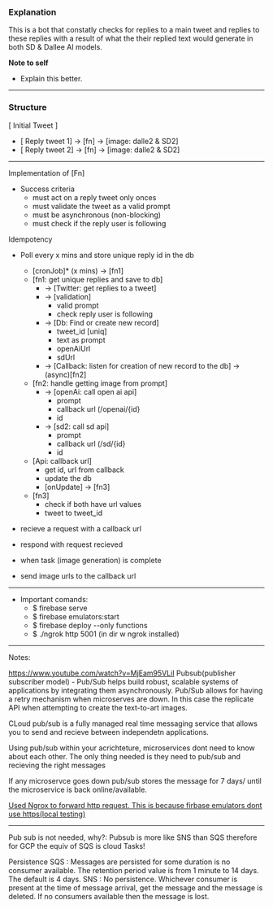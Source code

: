 ### Explanation


This is a bot that constatly checks for replies to a main tweet and replies to these replies with a result of what the their replied text would generate in both SD & Dallee AI models.

**Note to self** 
- Explain this better.



---

### Structure

[ Initial Tweet ]

- [ Reply tweet 1] → [fn] → [image: dalle2 & SD2]
- [ Reply tweet 2] → [fn] → [image: dalle2 & SD2]
---
Implementation of [Fn]

- Success criteria
    - must act on a reply tweet only onces
    - must validate the tweet as a valid prompt
    - must be asynchronous (non-blocking)
    - must check if the reply user is following
    

Idempotency 
- Poll every x mins and store unique reply id in the db
    - [cronJob]* (x mins) → [fn1]
    - [fn1: get unique replies and save to db]
        - → [Twitter: get replies to a tweet]
        - → [validation]
            - valid prompt
            - check reply user is following
        - → [Db: Find or create new record]
            - tweet_id [uniq]
            - text as prompt
            - openAiUrl
            - sdUrl
        - → [Callback: listen for creation of new record to the db] → (async)[fn2]
    - [fn2: handle getting image from prompt]
        - → [openAi: call open ai api]
            - prompt
            - callback url (/openai/{id}
            - id
        - → [sd2: call sd api]
            - prompt
            - callback url  (/sd/{id}
            - id
    - [Api: callback url]
        - get id, url from callback
        - update the db
        - [onUpdate] → [fn3]
    - [fn3]
        - check if both have url values
        - tweet to tweet_id
        

- recieve a request with a callback url
- respond with request recieved
- when task (image generation) is complete
- send image urls to the callback url


---
- Important comands:
    - $ firebase serve 
    - $ firebase emulators:start
    - $ firebase deploy --only functions
    - $ ./ngrok http 5001 (in dir w ngrok installed)

---

Notes:

https://www.youtube.com/watch?v=MjEam95VLiI
Pubsub(publisher subscriber model) - Pub/Sub helps build robust, scalable systems of applications by integrating them asynchronously. Pub/Sub allows for having a retry mechanism when microserves are down. In this case the replicate API when attempting to create the text-to-art images. 

CLoud pub/sub is a fully managed real time messaging service that allows you to send and recieve between independetn applications. 

Using pub/sub within your acrichteture, microservices dont need to know about each other. The only thing needed is they need to pub/sub and recieving the right messages

If any microservce goes down pub/sub stores the message for 7 days/ until the microservice is back online/available.


[Used Ngrox to forward http request. This is because firbase emulators dont use https(local testing)](https://stackoverflow.com/questions/61614571/how-to-run-firebase-functions-emulator-on-https-instead-of-http)

---

Pub sub is not needed, why?:
Pubsub is more like SNS than SQS therefore for GCP the equiv of SQS is cloud Tasks!

Persistence
SQS : Messages are persisted for some duration is no consumer available. The retention period value is from 1 minute to 14 days. The default is 4 days.
SNS : No persistence. Whichever consumer is present at the time of message arrival, get the message and the message is deleted. If no consumers available then the message is lost.